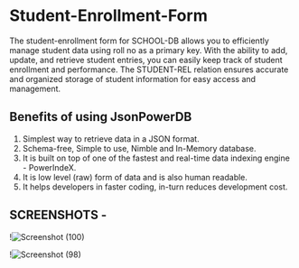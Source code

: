 # Student-Enrollment-Form
The student-enrollment form for SCHOOL-DB allows you to efficiently manage student data using roll no as a primary key. With the ability to add, update, and retrieve student entries, you can easily keep track of student enrollment and performance. The STUDENT-REL relation ensures accurate and organized storage of student information for easy access and management.

## Benefits of using JsonPowerDB
1. Simplest way to retrieve data in a JSON format.
2. Schema-free, Simple to use, Nimble and In-Memory database.
3. It is built on top of one of the fastest and real-time data indexing engine - PowerIndeX.
4. It is low level (raw) form of data and is also human readable.
5. It helps developers in faster coding, in-turn reduces development cost.

## SCREENSHOTS - 

!![Screenshot (100)](https://user-images.githubusercontent.com/120079175/230104040-f37c8342-7e84-42e1-bdf5-995a89ac2c69.jpg)

!![Screenshot (98)](https://user-images.githubusercontent.com/120079175/230104172-466b5e6c-f5a3-4f1e-8daa-63d06bed829f.png)

